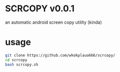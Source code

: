 # SCRCOPY v0.0.1
an automatic android screen copy utility (kinda)
# usage
```sh
git clone https://github.com/wkokplauo666/scrcopy/
cd scrcopy
bash scrcopy.sh
```
